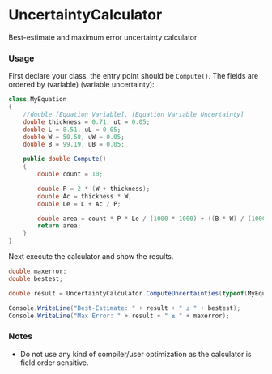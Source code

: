 # UncertaintyCalculator
Best-estimate and maximum error uncertainty calculator

### Usage
First declare your class, the entry point should be `Compute()`. The fields are ordered by (variable) (variable uncertainty):
```c#
class MyEquation
{
    //double [Equation Variable], [Equation Variable Uncertainty]
    double thickness = 0.71, ut = 0.05;
    double L = 8.51, uL = 0.05;
    double W = 50.58, uW = 0.05;
    double B = 99.19, uB = 0.05;

    public double Compute()
    {
        double count = 10;

        double P = 2 * (W + thickness);
        double Ac = thickness * W;
        double Le = L + Ac / P;

        double area = count * P * Le / (1000 * 1000) + ((B * W) / (1000 * 1000) - count * thickness * W / (1000 * 1000));
        return area;
    }
}
```

Next execute the calculator and show the results.
```c#
double maxerror;
double bestest;

double result = UncertaintyCalculator.ComputeUncertainties(typeof(MyEquation), out bestest, out maxerror);

Console.WriteLine("Best-Estimate: " + result + " ± " + bestest);
Console.WriteLine("Max Error: " + result + " ± " + maxerror);
```

### Notes
- Do not use any kind of compiler/user optimization as the calculator is field order sensitive.
